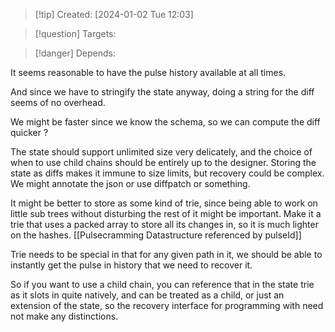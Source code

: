 
>[!tip] Created: [2024-01-02 Tue 12:03]

>[!question] Targets: 

>[!danger] Depends: 

It seems reasonable to have the pulse history available at all times.

And since we have to stringify the state anyway, doing a string for the diff seems of no overhead.

We might be faster since we know the schema, so we can compute the diff quicker ?

The state should support unlimited size very delicately, and the choice of when to use child chains should be entirely up to the designer.  Storing the state as diffs makes it immune to size limits, but recovery could be complex.  We might annotate the json or use diffpatch or something.

It might be better to store as some kind of trie, since being able to work on little sub trees without disturbing the rest of it might be important.  Make it a trie that uses a packed array to store all its changes in, so it is much lighter on the hashes.  [[Pulsecramming Datastructure referenced by pulseId]]

Trie needs to be special in that for any given path in it, we should be able to instantly get the pulse in history that we need to recover it.

So if you want to use a child chain, you can reference that in the state trie as it slots in quite natively, and can be treated as a child, or just an extension of the state, so the recovery interface for programming with need not make any distinctions.